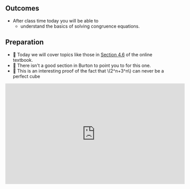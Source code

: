 ## Outcomes

* After class time today you will be able to
    * understand the basics of solving congruence equations.

## Preparation

* 💾 Today we will cover topics like those in [Section 4.6](https://math.gordon.edu/ntic/ntic/section-define-congruences.html) of the online textbook.
* 📖 There isn't a good section in Burton to point you to for this one.
* 🎥 This is an interesting proof of the fact that \\(2^n+3^n\\) can never be a perfect cube

<iframe width="560" height="315" src="https://www.youtube.com/embed/ilBedd9n8PQ" title="YouTube video player" frameborder="0" allow="accelerometer; autoplay; clipboard-write; encrypted-media; gyroscope; picture-in-picture; web-share" allowfullscreen></iframe>